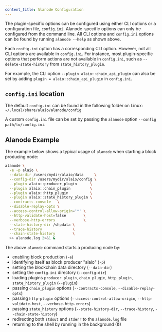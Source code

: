 ```yaml
---
content_title: Alanode Configuration
---
```


The plugin-specific options can be configured using either CLI options or a configuration file, `config.ini`. Alanode-specific options can only be configured from the command line. All CLI options and `config.ini` options can be found by running `alanode --help` as shown above.

Each `config.ini` option has a corresponding CLI option. However, not all CLI options are available in `config.ini`. For instance, most plugin-specific options that perform actions are not available in `config.ini`, such as `--delete-state-history` from `state_history_plugin`.

For example, the CLI option `--plugin alaio::chain_api_plugin` can also be set by adding `plugin = alaio::chain_api_plugin` in `config.ini`.

## `config.ini` location

The default `config.ini` can be found in the following folder on Linux:
`~/.local/share/alaio/alanode/config`

A custom `config.ini` file can be set by passing the `alanode` option `--config path/to/config.ini`.

## Alanode Example

The example below shows a typical usage of `alanode` when starting a block producing node:

```sh
alanode \
  -e -p alaio \
  --data-dir /users/mydir/alaio/data     \
  --config-dir /users/mydir/alaio/config \
  --plugin alaio::producer_plugin      \
  --plugin alaio::chain_plugin         \
  --plugin alaio::http_plugin          \
  --plugin alaio::state_history_plugin \
  --contracts-console   \
  --disable-replay-opts \
  --access-control-allow-origin='*' \
  --http-validate-host=false        \
  --verbose-http-errors             \
  --state-history-dir /shpdata \
  --trace-history              \
  --chain-state-history        \
  >> alanode.log 2>&1 &
```

The above `alanode` command starts a producing node by:

- enabling block production (`-e`)
- identifying itself as block producer "alaio" (`-p`)
- setting the blockchain data directory (`--data-dir`)
- setting the `config.ini` directory (`--config-dir`)
- loading plugins `producer_plugin`, `chain_plugin`, `http_plugin`, `state_history_plugin` (`--plugin`)
- passing `chain_plugin` options (`--contracts-console`, `--disable-replay-opts`)
- passing `http-plugin` options (`--access-control-allow-origin`, `--http-validate-host`, `--verbose-http-errors`)
- passing `state_history` options (`--state-history-dir`, `--trace-history`, `--chain-state-history`)
- redirecting both `stdout` and `stderr` to the `alanode.log` file
- returning to the shell by running in the background (&)
